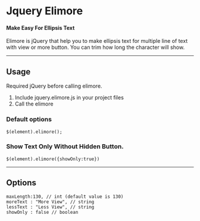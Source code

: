# Jquery Elimore
#### Make Easy For Ellipsis Text

Elimore is jQuery that help you to make ellipsis text for multiple line of text with view or more button. You can trim how long the character will show.

---

## Usage

Required jQuery before calling elimore.

1. Include jquery.elimore.js in your project files
2. Call the elimore
### Default options
```
$(element).elimore();
```
### Show Text Only Without Hidden Button.
```
$(element).elimore({showOnly:true})
```
---

## Options

```
maxLength:130, // int (default value is 130)
moreText : "More View", // string
lessText : "Less View", // string
showOnly : false // boolean
```



